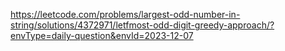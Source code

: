 https://leetcode.com/problems/largest-odd-number-in-string/solutions/4372971/letfmost-odd-digit-greedy-approach/?envType=daily-question&envId=2023-12-07

